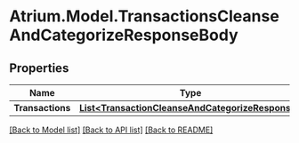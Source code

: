 # Atrium.Model.TransactionsCleanseAndCategorizeResponseBody
## Properties

Name | Type | Description | Notes
------------ | ------------- | ------------- | -------------
**Transactions** | [**List&lt;TransactionCleanseAndCategorizeResponse&gt;**](TransactionCleanseAndCategorizeResponse.md) |  | [optional] 

[[Back to Model list]](../README.md#documentation-for-models) [[Back to API list]](../README.md#documentation-for-api-endpoints) [[Back to README]](../README.md)

